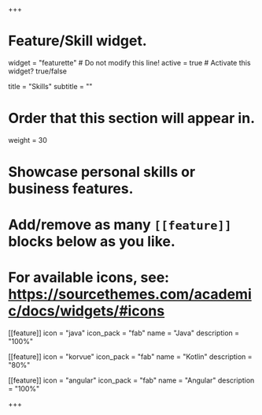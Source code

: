 +++
# Feature/Skill widget.
widget = "featurette"  # Do not modify this line!
active = true  # Activate this widget? true/false

title = "Skills"
subtitle = ""

# Order that this section will appear in.
weight = 30

# Showcase personal skills or business features.
# 
# Add/remove as many `[[feature]]` blocks below as you like.
# 
# For available icons, see: https://sourcethemes.com/academic/docs/widgets/#icons

[[feature]]
  icon = "java"
  icon_pack = "fab"
  name = "Java"
  description = "100%"
  
[[feature]]
  icon = "korvue"
  icon_pack = "fab"
  name = "Kotlin"
  description = "80%"  
  
[[feature]]
  icon = "angular"
  icon_pack = "fab"
  name = "Angular"
  description = "100%"

+++
